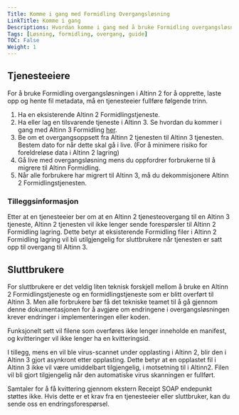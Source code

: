 ```yaml
---
Title: Komme i gang med Formidling Overgangsløsning
LinkTitle: Komme i gang
Descriptions: Hvordan komme i gang med å bruke Formidling overgangsløsningen fra Altinn 2 til Altinn 3
Tags: [Løsning, formidling, overgang, guide]
TOC: False
Weight: 1
---
```


## Tjenesteeiere
For å bruke Formidling overgangsløsningen i Altinn 2 for å opprette, laste opp og hente fil metadata, må en tjenesteeier fullføre følgende trinn.
1. Ha en eksisterende Altinn 2 Formidlingstjeneste.
2. Ha eller lag en tilsvarende tjeneste i Altinn 3. Se hvordan du kommer i gang med Altinn 3 Formidling [her](../../getting-started/).
3. Be om et overgangsoppsett fra Altinn 2 tjenesten til Altinn 3 tjenesten. Bestem dato for når dette skal gå i live. (For å minimere risiko for foreldreløse data i Altinn 2 lagring)
4. Gå live med overgangsløsning mens du oppfordrer forbrukerne til å migrere til Altinn Formidling.
5. Når alle forbrukere har migrert til Altinn 3, må du dekommisjonere Altinn 2 Formidlingstjenesten.


### Tilleggsinformasjon
Etter at en tjenesteeier ber om at en Altinn 2 tjenesteovergang til en Altinn 3 tjeneste,
Altinn 2 tjenesten vil ikke lenger sende forespørsler til Altinn 2 Formidling lagring.
Dette betyr at eksisterende Formidling filer i Altinn 2 Formidling lagring vil bli utilgjengelig for sluttbrukere når tjenesten
er satt opp til overgang til Altinn 3.

## Sluttbrukere
For sluttbrukere er det veldig liten teknisk forskjell mellom å bruke en Altinn 2 Formidlingstjeneste og en formidlingstjeneste som er blitt overført til Altinn 3.
Men alle forbrukere bør få det tekniske teamet til å gå gjennom denne dokumentasjonen for å avgjøre om endringene i overgangsløsningen krever endringer i implementeringen eller koden.

Funksjonelt sett vil filene som overføres ikke lenger inneholde en manifest, og kvitteringer vil ikke lenger ha en kvitteringsid.

I tillegg, mens en vil ble virus-scannet under opplasting i Altinn 2, blir den i Altinn 3 gjort asynkront etter opplasting. Dette betyr at en opplastet fil i Altinn 3 ikke vil være umiddelbart tilgjengelig, i motsetning til i Altinn2.
Filen vil bli gjort tilgjengelig når den automatiske virus skanningen er fullført.

Samtaler for å få kvittering gjennom ekstern Receipt SOAP endepunkt støttes ikke. Hvis dette er et krav fra en tjenesteeier eller sluttbruker, kan du sende oss en endringsforespørsel.